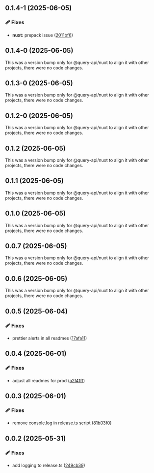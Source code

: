 ## 0.1.4-1 (2025-06-05)

### 🩹 Fixes

- **nuxt:** prepack issue ([2011bf6](https://github.com/samuelreichor/query-api/commit/2011bf6))

## 0.1.4-0 (2025-06-05)

This was a version bump only for @query-api/nuxt to align it with other projects, there were no code
changes.

## 0.1.3-0 (2025-06-05)

This was a version bump only for @query-api/nuxt to align it with other projects, there were no code
changes.

## 0.1.2-0 (2025-06-05)

This was a version bump only for @query-api/nuxt to align it with other projects, there were no code
changes.

## 0.1.2 (2025-06-05)

This was a version bump only for @query-api/nuxt to align it with other projects, there were no code
changes.

## 0.1.1 (2025-06-05)

This was a version bump only for @query-api/nuxt to align it with other projects, there were no code
changes.

## 0.1.0 (2025-06-05)

This was a version bump only for @query-api/nuxt to align it with other projects, there were no code
changes.

## 0.0.7 (2025-06-05)

This was a version bump only for @query-api/nuxt to align it with other projects, there were no code
changes.

## 0.0.6 (2025-06-05)

This was a version bump only for @query-api/nuxt to align it with other projects, there were no code
changes.

## 0.0.5 (2025-06-04)

### 🩹 Fixes

- prettier alerts in all readmes
  ([17afa11](https://github.com/samuelreichor/query-api/commit/17afa11))

## 0.0.4 (2025-06-01)

### 🩹 Fixes

- adjust all readmes for prod ([a2f41ff](https://github.com/samuelreichor/query-api/commit/a2f41ff))

## 0.0.3 (2025-06-01)

### 🩹 Fixes

- remove console.log in release.ts script
  ([81b03f0](https://github.com/samuelreichor/query-api/commit/81b03f0))

## 0.0.2 (2025-05-31)

### 🩹 Fixes

- add logging to release.ts ([249cb39](https://github.com/samuelreichor/query-api/commit/249cb39))
